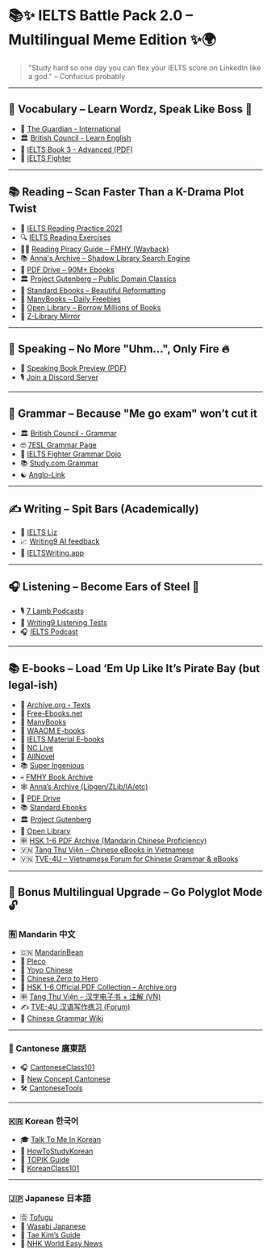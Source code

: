 # 📚✨ IELTS Battle Pack 2.0 – Multilingual Meme Edition ✨🌍

> "Study hard so one day you can flex your IELTS score on LinkedIn like a god." – Confucius probably

---

## 📖 Vocabulary – Learn Wordz, Speak Like Boss 💼
- 📰 [The Guardian - International](https://www.theguardian.com/international)
- 🏛️ [British Council - Learn English](https://learnenglish.britishcouncil.org/)
- 📘 [IELTS Book 3 - Advanced (PDF)](https://www.avayeshahir.com/uploads/classCategoryFiles/Key%20Words%20for%20IELTS%20Book%203%20ADVANCED.pdf)
- 🥊 [IELTS Fighter](https://ielts-fighter.com/)

---


## 📚 Reading – Scan Faster Than a K-Drama Plot Twist
- 🧠 [IELTS Reading Practice 2021](https://ieltscuecard.trendinggyan.com/2020/12/ielts-reading-practice-test-2021.html)
- 🔍 [IELTS Reading Exercises](https://ielts-up.com/exercises/ielts-reading-exercises.html)
- 🏴‍☠️ [Reading Piracy Guide – FMHY (Wayback)](https://web.archive.org/web/20231224011510/https://fmhy.net/readingpiracyguide)
- 📚 [Anna's Archive – Shadow Library Search Engine](https://annas-archive.org/)
- 📘 [PDF Drive – 90M+ Ebooks](https://www.pdfdrive.com/)
- 🏛️ [Project Gutenberg – Public Domain Classics](https://www.gutenberg.org/)
- 📗 [Standard Ebooks – Beautiful Reformatting](https://standardebooks.org/)
- 📙 [ManyBooks – Daily Freebies](https://manybooks.net/)
- 🏺 [Open Library – Borrow Millions of Books](https://openlibrary.org/)
- 📖 [Z-Library Mirror](https://singlelogin.re/)

---

## 🎤 Speaking – No More "Uhm…", Only Fire 🔥
- 📙 [Speaking Book Preview (PDF)](https://www.ieltsanswers.com/SPEAKING%20book%20preview.pdf)
- 🎙️ [Join a Discord Server](https://discord.com/)

---

## 🧠 Grammar – Because "Me go exam" won’t cut it
- 🏛️ [British Council - Grammar](https://learnenglish.britishcouncil.org/grammar)
- 🤓 [7ESL Grammar Page](https://7esl.com/grammar/)
- 🥋 [IELTS Fighter Grammar Dojo](https://ielts-fighter.com/)
- 📚 [Study.com Grammar](https://study.com/)
- ☯️ [Anglo-Link](https://anglo-link.com/)

---


## ✍️ Writing – Spit Bars (Academically)
- 👑 [IELTS Liz](https://ieltsliz.com/)
- 📈 [Writing9 AI feedback](https://writing9.com/)
- 🧾 [IELTSWriting.app](https://ieltswriting.app/)


---


## 🎧 Listening – Become Ears of Steel 🧏
- 🎙️ [7 Lamb Podcasts](https://www.7lamb.com/)
- 🧠 [Writing9 Listening Tests](https://writing9.com/)
- 🎧 [IELTS Podcast](https://www.ieltspodcast.com/)

---


## 📚 E-books – Load ‘Em Up Like It’s Pirate Bay (but legal-ish)
- 📘 [Archive.org - Texts](https://archive.org/details/texts)
- 📕 [Free-Ebooks.net](https://www.free-ebooks.net/)
- 📙 [ManyBooks](https://manybooks.net/)
- 📗 [WAAOM E-books](https://www.waaom.org/ebook/)
- 📖 [IELTS Material E-books](https://ieltsmaterial.com/)
- 📓 [NC Live](https://www.nclive.org/)
- 📒 [AllNovel](https://allnovel.net/)
- 📚 [Super Ingenious](https://superingenious.com/)
- 💀 [FMHY Book Archive](https://web.archive.org/web/20231224011510/https://fmhy.net/readingpiracyguide)
- 🕸️ [Anna’s Archive (Libgen/ZLib/IA/etc)](https://annas-archive.org/)
- 📘 [PDF Drive](https://www.pdfdrive.com/)
- 📚 [Standard Ebooks](https://standardebooks.org/)
- 🏛️ [Project Gutenberg](https://www.gutenberg.org/)
- 🧠 [Open Library](https://openlibrary.org/)
- 🈸 [HSK 1-6 PDF Archive (Mandarin Chinese Proficiency)](https://archive.org/search?query=hsk+1+2+3+4+5+6+pdf)
- 🇻🇳 [Tàng Thư Viện – Chinese eBooks in Vietnamese](https://tangthuvien.vn/)
- 🇻🇳 [TVE-4U – Vietnamese Forum for Chinese Grammar & eBooks](https://tve-4u.org/)

---


## 💎 Bonus Multilingual Upgrade – Go Polyglot Mode 🔓

### 🈶 Mandarin 中文
- 🇨🇳 [MandarinBean](https://mandarinbean.com)
- 📱 [Pleco](https://www.pleco.com/)
- 🧠 [Yoyo Chinese](https://www.yoyochinese.com/)
- 📖 [Chinese Zero to Hero](https://www.chinesezerotohero.com/)
- 📘 [HSK 1-6 Official PDF Collection – Archive.org](https://archive.org/search?query=hsk+1+2+3+4+5+6+pdf)
- 🈸 [Tàng Thư Viện – 汉字电子书 + 注解 (VN)](https://tangthuvien.vn/)
- ✍️ [TVE-4U 汉语写作练习 (Forum)](https://tve-4u.org/)
- 🎌 [Chinese Grammar Wiki](https://resources.allsetlearning.com/chinese/grammar/)

---

### 🎤 Cantonese 廣東話
- 🎧 [CantoneseClass101](https://www.cantoneseclass101.com/index.php)
- 🐉 [New Concept Cantonese](https://www.newconceptcantonese.com/free-cantonese-lessons/)
- 🛠️ [CantoneseTools](https://www.cantonesetools.org/en)

---

### 🇰🇷 Korean 한국어
- 🎓 [Talk To Me In Korean](https://talktomeinkorean.com/)
- 🥋 [HowToStudyKorean](https://www.howtostudykorean.com/)
- 🧪 [TOPIK Guide](https://www.topikguide.com/)
- 🧠 [KoreanClass101](https://www.koreanclass101.com/)

---

### 🇯🇵 Japanese 日本語
- 🈴 [Tofugu](https://www.tofugu.com/)
- 📕 [Wasabi Japanese](https://www.wasabi-jpn.com/)
- 🧘 [Tae Kim’s Guide](https://www.guidetojapanese.org/learn/)
- 🎌 [NHK World Easy News](https://www3.nhk.or.jp/news/easy/)
